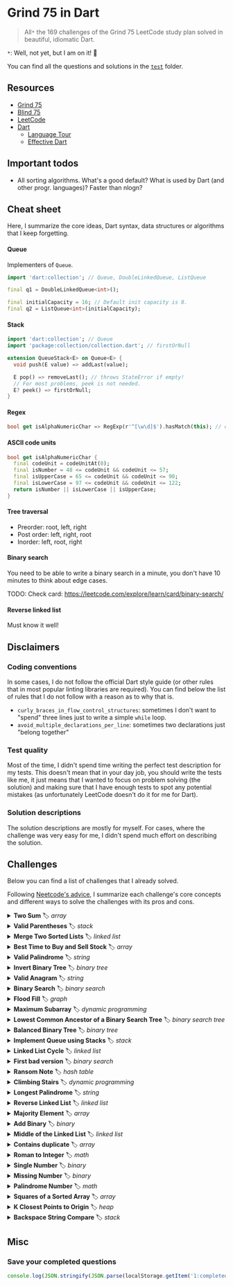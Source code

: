 # Grind 75 in Dart

> All`*` the 169 challenges of the Grind 75 LeetCode study plan solved in beautiful, idiomatic Dart.

`*`: Well, not yet, but I am on it! 🚀

You can find all the questions and solutions in the [`test`](https://github.com/dartsidedev/grind75/tree/main/test)
folder.

## Resources

* [Grind 75](https://www.techinterviewhandbook.org/grind75)
* [Blind 75](https://leetcode.com/discuss/general-discussion/460599/blind-75-leetcode-questions)
* [LeetCode](https://leetcode.com/)
* [Dart](https://dart.dev/)
    * [Language Tour](https://dart.dev/guides/language/language-tour)
    * [Effective Dart](https://dart.dev/guides/language/effective-dart)

## Important todos

* All sorting algorithms. What's a good default? What is used by Dart (and other progr. languages)? Faster than nlogn?

## Cheat sheet

Here, I summarize the core ideas, Dart syntax, data structures or algorithms that I keep forgetting.

#### Queue

Implementers of `Queue`.

```dart
import 'dart:collection'; // Queue, DoubleLinkedQueue, ListQueue

final q1 = DoubleLinkedQueue<int>();

final initialCapacity = 16; // Default init capacity is 8.
final q2 = ListQueue<int>(initialCapacity);
```

#### Stack

```dart
import 'dart:collection'; // Queue
import 'package:collection/collection.dart'; // firstOrNull

extension QueueStack<E> on Queue<E> {
  void push(E value) => addLast(value);

  E pop() => removeLast(); // throws StateError if empty!
  // For most problems, peek is not needed.
  E? peek() => firstOrNull;
}
```

#### Regex

```dart
bool get isAlphaNumericChar => RegExp(r'^[\w\d]$').hasMatch(this); // or RegExp(r'^[a-zA-Z0-9]$')
```

#### ASCII code units

```dart
bool get isAlphaNumericChar {
  final codeUnit = codeUnitAt(0);
  final isNumber = 48 <= codeUnit && codeUnit <= 57;
  final isUpperCase = 65 <= codeUnit && codeUnit <= 90;
  final isLowerCase = 97 <= codeUnit && codeUnit <= 122;
  return isNumber || isLowerCase || isUpperCase;
}
```

#### Tree traversal

* Preorder: root, left, right
* Post order: left, right, root
* Inorder: left, root, right

#### Binary search

You need to be able to write a binary search in a minute, you don't have 10 minutes to think about edge cases.

TODO: Check card: https://leetcode.com/explore/learn/card/binary-search/

#### Reverse linked list

Must know it well!

## Disclaimers

### Coding conventions

In some cases, I do not follow the official Dart style guide
(or other rules that in most popular linting libraries are required).
You can find below the list of rules that I do not follow with a reason as to why that is.

* `curly_braces_in_flow_control_structures`: sometimes I don't want to "spend" three lines just to write a
  simple `while` loop.
* `avoid_multiple_declarations_per_line`: sometimes two declarations just "belong together"

### Test quality

Most of the time, I didn't spend time writing the perfect test description for my tests.
This doesn't mean that in your day job, you should write the tests like me, it just means that I wanted to focus on
problem solving (the solution) and making sure that I have enough tests to spot any potential mistakes (as unfortunately
LeetCode doesn't do it for me for Dart).

### Solution descriptions

The solution descriptions are mostly for myself. For cases, where the challenge was very easy for me, I didn't spend
much effort on describing the solution.

## Challenges

Below you can find a list of challenges that I already solved.

Following [Neetcode's advice](https://www.youtube.com/watch?v=SVvr3ZjtjI8), I summarize each challenge's core concepts
and different ways to solve the challenges with its pros and cons.

<details>
<summary><b>Two Sum</b> 🏷 <i>array</i></summary>

> [Solution](./test/two_sum_test.dart)

> [LeetCode - Two Sum](https://leetcode.com/problems/two-sum/)

> input: exactly one solution. You may not use the same element twice.

Iterate over numbers: store in map: number is the key, index is the value.
As you iterate, look up in the map whether the current number has a complement in the map that adds up to target, return
indices if it's a solution.
If the current number and none of the map entries add up to the target number, add the number to the map.
Continue until solution is found.

Complexity.
n is the number of elements in the list.
Time O(n), as you might iterate over the whole list.
Space O(n) you need a map.

Other solutions:

1. Brute force: double loop, return when hit target. Time O(n^2), space O(1).
2. [Sort list](https://leetcode.com/problems/two-sum-ii-input-array-is-sorted) first, then two pointers. Need to keep
   track of the original indices or need to use new list, though, extra space!

</details>



<details>
<summary><b>Valid Parentheses</b> 🏷 <i>stack</i></summary>

> [Solution](./test/valid_parentheses_test.dart)

> [LeetCode - Two Sum](https://leetcode.com/problems/valid-parentheses/)

Push items to a stack when parenthesis/bracket is opening.
Pop off when closing, and make sure they are matching.
Don't forget to check at the end if the stack is empty.
Remember to pop off only if stack is not empty (or use peek).
</details>



<details>
<summary><b>Merge Two Sorted Lists</b> 🏷 <i>linked list</i></summary>

> [Solution](./test/merge_two_sorted_lists_test.dart)

> [LeetCode - Merge Two Sorted Lists](https://leetcode.com/problems/merge-two-sorted-lists/)

Trick: pre-head pointer significantly simplifies the algorithm.
While both lists are not empty, pick one off the lists and add to the results.
Move pointer.
Do not forget to add the remaining items of the longer list to the list.
Return the pre-head's next as result.

Consider empty nodes.
</details>



<details>
<summary><b>Best Time to Buy and Sell Stock</b> 🏷 <i>array</i></summary>

> [Solution](./test/best_time_to_buy_and_sell_stock_test.dart)

> [LeetCode - Best Time to Buy and Sell Stock](https://leetcode.com/problems/best-time-to-buy-and-sell-stock/)

Keep track of min price "so far".
Current profit is price minus the min price so far.
Update max profit if current profit greater.
Handle negative profit edge case (must return 0).

Complexity.
n is the length of the list.
Time O(n), as you iterate over the whole list in a single pass.
Space O(1) as you don't need supporting data structures, only two variables.

Alternative solutions:

* brute force: double loop, calculate profit for each possible pair. TC: O(n^2), SC: O(1).

Clarify: int vs num vs double.
</details>



<details>
<summary><b>Valid Palindrome</b> 🏷 <i>string</i></summary>

> [Solution](./test/valid_palindrome_test.dart)

> [LeetCode - Valid Palindrome](https://leetcode.com/problems/valid-palindrome/)

Obvious solution: filter invalid characters, keep only alphanumeric characters and convert to lowercase
(`split`+`where`+`map`+`join`).
Then, check if palindrome: either two pointers, or reverse the string and compare against filtered values.

Improvement: Start with two pointers, if a letter is not alphanumeric, move pointer to next alphanumeric.
Whenever the two pointers contain alphanumeric chars, compare. If the values for the two pointers don't match, return "
not a palindrome".

</details>

<details>
<summary><b>Invert Binary Tree</b> 🏷 <i>binary tree</i></summary>

> [Solution](./test/invert_binary_tree_test.dart)

> [LeetCode - Invert Binary Tree](https://leetcode.com/problems/invert-binary-tree/)

Invert tree recursively: if null, return.
Swap left and right children, then invert left and right subtrees.
Return node.

Both pre-order and post-order traversal give the right answer.

TODO: Solve without recursion.
</details>



<details>
<summary><b>Valid Anagram</b> 🏷 <i>string</i></summary>

> [Solution](./test/valid_anagram_test.dart)

> [LeetCode - Valid Anagram](https://leetcode.com/problems/valid-anagram/)

Return early if lengths don't match. Create frequency counter. Check if frequencies match.

Complexity.
n is the length of the strings.
Time O(n) as we need to iterate over the both strings entirely to create the frequency table.
Space O(1) size stays constant no matter how large n is (even for unicode).

Worth creating a helper class `Frequency` that can be created from a string and then compared against another freq.

Follow up: unicode? Change how frequencies are stored from fixed length list to hash map.
To fit all potential unicode characters in a list, the list would have to contain 1M+ elements.
That's wasteful if the strings are short (and anything less than a million characters counts as short in this case).
</details>

<details>
<summary><b>Binary Search</b> 🏷 <i>binary search</i></summary>

> [Solution](./test/binary_search_test.dart)

> [LeetCode - Binary Search](https://leetcode.com/problems/binary-search/)

Learn to write binary search, it doesn't really get much simpler than that.
Pay attention to empty list, first element, last element. Practice templates.
</details>



<details>
<summary><b>Flood Fill</b> 🏷 <i>graph</i></summary>

> [Iterative Solution in Dart](./test/flood_fill_test.dart)
> [LeetCode - Flood Fill](https://leetcode.com/problems/flood-fill/)

Depth-first search, either iteratively or recursively.

Complexity.
n is the number of pixels in the image.
Time Complexity O(n) as we might process every pixel.
Space Complexity O(n) for the stack (either call stack for recursive or queue/stack for the iterative solution).
</details>



<details>
<summary><b>Maximum Subarray</b> 🏷 <i>dynamic programming</i></summary>

> [Solution](./test/maximum_subarrray_test.dart)
> [LeetCode - Maximum Subarray](https://leetcode.com/problems/maximum-subarray/)

Solutions:
* TC O(n^3). Three loops: two for moving the indices, one for calculating the sum
* TC O(n^2). One for moving the start index, the other one for the end index and continuously updating the sum in the line. Biggest sum wins in the end.
* TC O(n). Kadane (greedy?). Iterate over items. Keep track of max and "current max". When single item is better than the single item + previous, use only single item. No indices needed.
* TC O(n log n), SC O(log n).

TODO: Divide and Conquer
</details>




<details>
<summary><b>Lowest Common Ancestor of a Binary Search Tree</b> 🏷 <i>binary search tree</i></summary>

> [Solution](./test/lowest_common_ancestor_of_a_binary_search_tree_test.dart)
> [LeetCode - Lowest Common Ancestor of a Binary Search Tree](https://leetcode.com/problems/lowest-common-ancestor-of-a-binary-search-tree/)

Solution. If both input values are smaller than current, go to the left, if both bigger, go to the right.
If one is smaller, the other one is bigger, it's an LCA.
If current value matches, it's an LCA.  (the two LCA conditions can be "fused" into one, if you really want to)
</details>



<details>
<summary><b>Balanced Binary Tree</b> 🏷 <i>binary tree</i></summary>

> [Solution](./test/balanced_binary_tree_test.dart)
> [LeetCode - Balanced Binary Tree](https://leetcode.com/problems/balanced-binary-tree/)

Solutions. Iterative, recursive.

> a binary tree in which the left and right subtrees of every node differ in height by no more than 1.

Get the height of the left and right subtrees. Use -1 to show that it is not balanced.

TODO: Iterative
</details>



<details>
<summary><b>Implement Queue using Stacks</b> 🏷 <i>stack</i></summary>

> [Solution](./test/implement_queue_using_stacks_test.dart)

> [LeetCode - Implement Queue using Stacks](https://leetcode.com/problems/implement-queue-using-stacks/)

Have two stacks, and a phase internally whether we were pushing or popping off the queue.
When changing phases, move all items from one stack to another first, then add or remove.
</details>



<details>
<summary><b>Linked List Cycle</b> 🏷 <i>linked list</i></summary>

> [Solution](./test/linked_list_cycle_test.dart)

> [LeetCode - Linked List Cycle](https://leetcode.com/problems/linked-list-cycle/)

Solutions:

* Iterate over linked list and store seen nodes in a map. If node is already seen, return that it has a cycle. If
  reaches the end of the list, it has no cycles. TC O(n), SC O(n)
* Double pointers. Fast and slow pointers. Fast moves two at a time, slow moves one at a time. if they "meet", it's a
  cycle. Careful with the stop condition.

</details>



<details>
<summary><b>First bad version</b> 🏷 <i>binary search</i></summary>

> [Solution](./test/first_bad_version_test.dart)

> [LeetCode - First Bad Version](https://leetcode.com/problems/first-bad-version/)

Learn to write binary search, it doesn't really get much simpler than that.
Pay attention to empty list, first element, last element. Practice templates.
</details>



<details>
<summary><b>Ransom Note</b> 🏷 <i>hash table</i></summary>

> [Solution](./test/ransom_note_test.dart)

> [LeetCode - Ransom Note](https://leetcode.com/problems/ransom-note/)

For letter frequency counter, use map for unicode, use list of length 26 for ASCII lowercase.

Simple solution:
You can use two maps/lists as frequency counters, then check whether the magazine's counters are highers for each
position than in the ransom note.

Alternatives.
Terminate early (earlier?): Start with one map for the magazine, then start removing letters based on the ransom note.
Whenever your magazines hit 0 counts, return false.
Alternative II. You can also sort and compare, sort and put it into a stack, etc...
</details>



<details>
<summary><b>Climbing Stairs</b> 🏷 <i>dynamic programming</i></summary>

> [Solution](./test/climbing_stairs_test.dart)

> [LeetCode - Longest Palindrome](https://leetcode.com/problems/climbing-stairs/)

It's Fibonacci's twin sister.
</details>



<details>
<summary><b>Longest Palindrome</b> 🏷 <i>string</i></summary>

> [Solution](./test/longest_palindrome_test.dart)

> [LeetCode - Longest Palindrome](https://leetcode.com/problems/longest-palindrome/)

Build letter counter (frequency).
Know your code units: A for 65, Z for 90, a for 97, z for 122.
Alternatively, use a map.

We can use letters in pairs to build the palindrome length (use int division by 2).
Then, if there was an odd letter, we can add it to the middle (counts as +1).
</details>


<details>
<summary><b>Reverse Linked List</b> 🏷 <i>linked list</i></summary>

> [Solution](./test/reverse_linked_list_test.dart)

> [LeetCode - Reverse Linked List](https://leetcode.com/problems/reverse-linked-list/)

Helpful: pre-head!
TODO: check my past solutions, one of them must be intuitive enough to remember and solve in 3 minutes.
</details>



<details>
<summary><b>Majority Element</b> 🏷 <i>array</i></summary>

> [Solution](./test/majority_element_test.dart)

> [LeetCode - Majority Element](https://leetcode.com/problems/majority-element/)

Potential solutions

* Double loop: Count how often the element is in the list, if it's greater than half, it's the solution. TC O(n^2), SC:
  O(1).
* Sort, then sweep for greatest. Sort TC O(n log n), SC O(1). Sweep TC O(n), SC O(1). Total: TC O(n log n), SC O(1).
    * Improvement: once sorted, we don't need to sweep. It's always the middle element.
* Store counter in map, if majority, return. TC O(n), SC O(n).
* Random: Pick an index randomly, there is at least a 50% chance it will be the majority item. O(n) to verify. Repeat
  until found. Worst case scenario: infty.

TODO:

* Boyer-Moore
* Divide and Conquer
</details>



<details>
<summary><b>Add Binary</b> 🏷 <i>binary</i></summary>

> [Solution](./test/add_binary_test.dart)

> [LeetCode - Add Binary](https://leetcode.com/problems/add-binary/)

Add Binary.
</details>




<details>
<summary><b>Middle of the Linked List</b> 🏷 <i>linked list</i></summary>

> [Solution in Dart (two pointers)](./test/middle_of_the_linked_list_test.dart)

> [LeetCode - Middle of the Linked List](https://leetcode.com/problems/middle-of-the-linked-list/)

Potential solutions:

* First pass: count elements. Second pass: go to the middle. TC O(n), SC O(1)
* One-pass algorithm: two pointers, slow and fast. When fast is at the end, slow is in the middle.

</details>



<details>
<summary><b>Contains duplicate</b> 🏷 <i>array</i></summary>

> [Solution](./test/contains_duplicate_test.dart)

> [LeetCode - Contains Duplicate](https://leetcode.com/problems/contains-duplicate/)

Potential solutions:

* brute force: double loop. TC O(n^2), SC O(1)
* sort then look for duplicates. TC O(n log n + n), SC O(1). Mutates input! (or if it doesn't mutate, then it needs a
  copy O(n))
* store seen in map, iterate over elements and check if already seen. TC O(n), SC O(n). Does not mutate input.

</details>



<details>
<summary><b>Roman to Integer</b> 🏷 <i>math</i></summary>

> [Solution](./test/roman_to_integer_test.dart)

> [LeetCode - Roman to Integer](https://leetcode.com/problems/roman-to-integer/)

Keep track of value so far.
Iterate over the string.
Check if the next two characters make up an exception. If they do: add to value, skip next char.
If they don't: treat first char as regular, add to value.

Alternative solutions: [Left to Right](https://www.youtube.com/watch?v=3jdxYj3DD98)
. [Right to Left](https://www.youtube.com/watch?v=dlATMslQ6Uc).
</details>



<details>
<summary><b>Single Number</b> 🏷 <i>binary</i></summary>

> [Solution](./test/single_number_test.dart)

> [LeetCode - Single Number](https://leetcode.com/problems/single-number/)

> every element appears twice except for one

Solutions:

* Iter over items: if in second array, remove the item, if it isn't, add the item. In the end, only the single number
  will stay
* Build map of frequencies. Iterate over map entries, find where value is 1, return key. TC O(n), SC O(n) (this
  complexity is not accepted according to the answer)
* "Bit xor" `^` all the way. Can reduce or loop.
* math: 2 * (a1 + a2 + ... + an + b) - (a1 + a1 + ... + an + an + b) = b. Sum up all items in list. Then add all items
  in a set, sum up, double it. The diff is the number.

</details>



<details>
<summary><b>Missing Number</b> 🏷 <i>binary</i></summary>

> [Solution](./test/missing_number_test.dart)

> [LeetCode - Missing Number](https://leetcode.com/problems/missing-number/)

Solutions:

* Sort TC O(n log n), then find missing TC O(n).
* Bit xor again! `^`. Xor together all the numbers, then xor with n. The result is the missing number.
* Calculate expected sum, calculate actual sum, the diff is the missing number
    * expected sum can be either calculated O(n), or use Gauss formula

</details>


<details>
<summary><b>Palindrome Number</b> 🏷 <i>math</i></summary>

> [Solution](./test/palindrome_number_test.dart)
> [LeetCode - Palindrome Number](https://leetcode.com/problems/palindrome-number/)

First approach: convert to string, then solve it as if was a string.

Second approach: convert it to a list, then solve it as if it were a list. Use `%` and `~/`.

Third approach: get the last and first digits. Transform the input. Repeat. Return false if they don't match.

Fourth approach: create reverted number, then compare integers.
</details>



<details>
<summary><b>Squares of a Sorted Array</b> 🏷 <i>array</i></summary>

> [Solution](./test/squares_of_a_sorted_array_test.dart)

> [LeetCode - Squared of a Sorted Array](https://leetcode.com/problems/squares-of-a-sorted-array/)

Must consider possible negative numbers!

Very brute force solution (does not mutate input): Map square (TC: O(n), SC: O(n)), sort (TC: O(n log n), SC: O(1)).

Brute force solution (mutates input, no extra space at all): Square each number in place (TC: O(n), SC: O(1)), sort the
list (TC: O(n log n), SC: O(1)).

Two-pointer solution: from one of the two ends of the list will come the next biggest square (postive, negative numbers)
.
Move two pointers, and the biggest square will be added to a list. You can create a fixed size list beforehand, in this
case, the list will be filled from the end (largest) to the start (smallest).
Complexity: O(n), space O(1) (if we count the output: O(n)).
</details>




<details>
<summary><b>K Closest Points to Origin</b> 🏷 <i>heap</i></summary>

> [Solution](./test/k_closest_points_to_origin_test.dart)

> [LeetCode](https://leetcode.com/problems/k-closest-points-to-origin/)

* Helpful math knowledge: do not need sqrt, just use "x * x + y * y"
* Align with interviewer: could the return value be an Iterable?

Possible solutions:
* Total brute force: double loop: when smallest item found, remove it from list, copy into results.
* Sort list by "square sums" TC O(n log n), SC O(1). Copy first k elements into a list TC O(k), SC O(k)
* Add all elements into a min heap TC O(n), SC O(n). "Pop off" the smallest k elements TC O(k log n) (result could be an iterable, not necessarily a list)
* Add k elements into a max heap. After the kth, every time you add something into the heap, pop off the largest value. At the end, add remaining items to the result (either as list or iterable).
* TODO: Quick Select
</details>

<details>
<summary><b>Backspace String Compare</b></b> 🏷 <i>stack</i></summary>

> [Solution](https://github.com/dartsidedev/grind75/blob/main/test/backspace_string_compare_test.dart)

> [LeetCode](https://leetcode.com/problems/backspace-string-compare/)

* build two stacks based on inputs: if `#`, pop off the stack. Then, compare the two stacks: check length first, then pop the items of and if there is no match, return false. TC O(n), SC O(n)
* iterate from the end. If `#`, continue. Char-generator function, for both, get next, compare. TC O(n), SC O(1)

</details>


## Misc

### Save your completed questions

```js
console.log(JSON.stringify(JSON.parse(localStorage.getItem('1:completedQuestions')), null, 2));
```